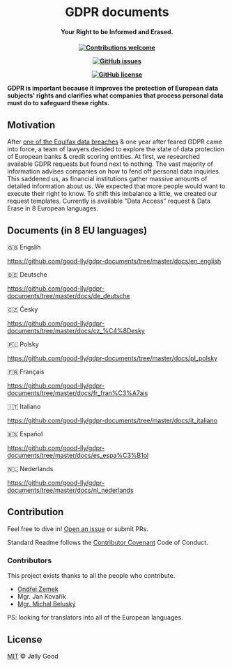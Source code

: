 <h1 align="center">
  GDPR documents
  <br>
</h1>

<h4 align="center">Your Right to be Informed and Erased.<h4>

<div align="center">
 
  <!-- Contributions -->
  <a href="https://github.com/good-lly/gdpr-documents/issues/">
    <img src="https://img.shields.io/badge/contributions-welcome-orange.svg"
      alt="Contributions welcome" />
  </a>

 <!-- issues -->

[![GitHub issues](https://img.shields.io/github/issues/Naereen/StrapDown.js.svg)](https://github.com/good-lly/gdpr-documents/issues/)

 <!-- License -->

[![GitHub license](https://img.shields.io/github/license/Naereen/StrapDown.js.svg)](https://github.com/good-lly/gdpr-documents/blob/master/LICENSE)

</div>

GDPR is important because it improves the protection of European data subjects' rights and clarifies what companies that process personal data must do to safeguard these rights.

## Motivation

After [one of the Equifax data breaches](https://techcrunch.com/2018/12/10/equifax-breach-preventable-house-oversight-report/) & one year after feared GDPR came into force, a team of lawyers decided to explore the state of data protection of European banks & credit scoring entities. At first, we researched available GDPR requests but found next to nothing. The vast majority of information advises companies on how to fend off personal data inquiries. This saddened us, as financial institutions gather massive amounts of detailed information about us. We expected that more people would want to execute their right to know. To shift this imbalance a little, we created our request templates. Currently is available "Data Access" request & Data Erase in 8 European languages.

## Documents (in 8 EU languages)

🇬🇧 Engslih

https://github.com/good-lly/gdpr-documents/tree/master/docs/en_english

🇩🇪 Deutsche

https://github.com/good-lly/gdpr-documents/tree/master/docs/de_deutsche

🇨🇿 Česky

https://github.com/good-lly/gdpr-documents/tree/master/docs/cz_%C4%8Desky

🇵🇱 Polsky

https://github.com/good-lly/gdpr-documents/tree/master/docs/pl_polsky

🇫🇷 Français

https://github.com/good-lly/gdpr-documents/tree/master/docs/fr_fran%C3%A7ais

🇮🇹 Italiano

https://github.com/good-lly/gdpr-documents/tree/master/docs/it_italiano

🇪🇸 Español

https://github.com/good-lly/gdpr-documents/tree/master/docs/es_espa%C3%B1ol

🇳🇱 Nederlands

https://github.com/good-lly/gdpr-documents/tree/master/docs/nl_nederlands

## Contribution

Feel free to dive in! [Open an issue](https://github.com/good-lly/gdpr-documents/issues/new) or submit PRs.

Standard Readme follows the [Contributor Covenant](http://contributor-covenant.org/version/1/3/0/) Code of Conduct.

### Contributors

This project exists thanks to all the people who contribute.

- [Ondřej Zemek](https://www.linkedin.com/in/ondrejzemek)
- Mgr. Jan Kovařík
- [Mgr. Michal Beluský](https://cz.linkedin.com/in/michalbelusky)

PS: looking for translators into all of the European languages.

## License

[MIT](LICENSE) © Jølly Good
